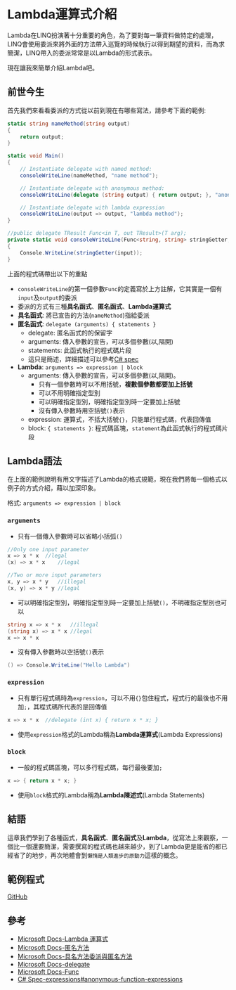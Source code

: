 # Lambda運算式介紹
Lambda在LINQ扮演著十分重要的角色，為了要對每一筆資料做特定的處理，LINQ會使用委派來將外面的方法帶入巡覽的時候執行以得到期望的資料，而為求簡潔，LINQ帶入的委派常常是以Lambda的形式表示。

現在讓我來簡單介紹Lambda吧。

## 前世今生
首先我們來看看委派的方式從以前到現在有哪些寫法，請參考下面的範例:

```C#
static string nameMethod(string output)
{
    return output;
}

static void Main()
{
    // Instantiate delegate with named method:
    consoleWriteLine(nameMethod, "name method");

    // Instantiate delegate with anonymous method:
    consoleWriteLine(delegate (string output) { return output; }, "anonymous method");

    // Instantiate delegate with lambda expression
    consoleWriteLine(output => output, "lambda method");
}

//public delegate TResult Func<in T, out TResult>(T arg);
private static void consoleWriteLine(Func<string, string> stringGetter, stringinput)
{
    Console.WriteLine(stringGetter(input));
}
```

上面的程式碼帶出以下的重點
* `consoleWriteLine`的第一個參數`Func`的定義寫於上方註解，它其實是一個有`input`及`output`的委派
* 委派的方式有三種**具名函式**、**匿名函式**、**Lambda運算式**
* **具名函式**: 將已宣告的方法(`nameMethod`)指給委派
* **匿名函式**: `delegate (arguments) { statements }`
    * delegate: 匿名函式的的保留字
    * arguments: 傳入參數的宣告，可以多個參數(以,隔開)
    * statements: 此函式執行的程式碼片段
    * 這只是簡述，詳細描述可以參考[C# spec](https://docs.microsoft.com/zh-tw/dotnet/csharp/language-reference/language-specification/expressions#anonymous-function-expressions)
* **Lambda**: `arguments => expression | block`
    * arguments: 傳入參數的宣告，可以多個參數(以,隔開)。
        * 只有一個參數時可以不用括號，**複數個參數都要加上括號**
        * 可以不用明確指定型別
        * 可以明確指定型別，明確指定型別時一定要加上括號
        * 沒有傳入參數時用空括號`()`表示
    * expression: 運算式，不括大括號`{}`，只能單行程式碼，代表回傳值
    * block: `{ statements }`: 程式碼區塊，`statement`為此函式執行的程式碼片段

## Lambda語法
在上面的範例說明有用文字描述了Lambda的格式規範，現在我們將每一個格式以例子的方式介紹，藉以加深印象。

格式: `arguments => expression | block`

### `arguments`
* 只有一個傳入參數時可以省略小括弧`()`
```C#
//Only one input parameter
x => x * x  //legal
(x) => x * x    //legal

//Two or more input parameters
x, y => x * y   //illegal
(x, y) => x * y //legal

```
* 可以明確指定型別，明確指定型別時一定要加上括號`()`，不明確指定型別也可以
```C#
string x => x * x   //illegal
(string x) => x * x //legal
x => x * x
```
* 沒有傳入參數時以空括號`()`表示
```C#
() => Console.WriteLine("Hello Lambda")
```

### `expression`
* 只有單行程式碼時為`expression`，可以不用`{}`包住程式，程式行的最後也不用加`;`，其程式碼所代表的是回傳值
```C#
x => x * x  //delegate (int x) { return x * x; }
```
* 使用`expression`格式的Lambda稱為**Lambda運算式**(Lambda Expressions)

### `block`
* 一般的程式碼區塊，可以多行程式碼，每行最後要加`;`
```C#
x => { return x * x; }
```
* 使用`block`格式的Lambda稱為**Lambda陳述式**(Lambda Statements)

## 結語
這章我們學到了各種函式，**具名函式**、**匿名函式**及**Lambda**，從寫法上來觀察，一個比一個還要簡潔，需要撰寫的程式碼也越來越少，到了Lambda更是能省的都已經省了的地步，再次地體會到`懶惰是人類進步的原動力`這樣的概念。

## 範例程式
[GitHub](https://github.com/peterhpchen/DigDeeperLINQ/tree/06_Lambda/demo/06_Lambda)

## 參考
* [Microsoft Docs-Lambda 運算式](https://docs.microsoft.com/zh-tw/dotnet/csharp/programming-guide/statements-expressions-operators/lambda-expressions)
* [Microsoft Docs-匿名方法](https://docs.microsoft.com/zh-tw/dotnet/csharp/programming-guide/statements-expressions-operators/anonymous-methods)
* [Microsoft Docs-具名方法委派與匿名方法](https://docs.microsoft.com/zh-tw/dotnet/csharp/programming-guide/delegates/delegates-with-named-vs-anonymous-methods)
* [Microsoft Docs-delegate](https://docs.microsoft.com/zh-tw/dotnet/csharp/language-reference/keywords/delegate)
* [Microsoft Docs-Func](https://msdn.microsoft.com/zh-tw/library/bb549151(v=vs.110).aspx)
* [C# Spec-expressions#anonymous-function-expressions](https://docs.microsoft.com/zh-tw/dotnet/csharp/language-reference/language-specification/expressions#anonymous-function-expressions)